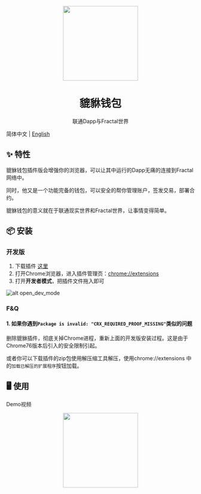 <p align="center">
  <a href="https://github.com/fractal-platform/pihsiu/releases">
    <img width="200" src="https://raw.githubusercontent.com/fractal-platform/pihsiu/master/docs/logo.png">
  </a>
</p>

<h1 align="center">貔貅钱包</h1>

<div align="center">

联通Dapp与Fractal世界

</div>

简体中文 | [English](./README.md)

## ✨ 特性

貔貅钱包插件版会增强你的浏览器，可以让其中运行的Dapp无痛的连接到Fractal网络中。

同时，他又是一个功能完备的钱包，可以安全的帮你管理账户，签发交易，部署合约。

貔貅钱包的意义就在于联通现实世界和Fractal世界，让事情变得简单。

## 📦 安装

### 开发版

1. 下载插件 [这里](https://github.com/fractal-platform/pihsiu/releases)
2. 打开Chrome浏览器，进入插件管理页：[chrome://extensions](chrome://extensions)
3. 打开**开发者模式**，把插件文件拖入即可

![alt open_dev_mode](https://raw.githubusercontent.com/fractal-platform/pihsiu/master/docs/open_dev_mode.png)

### F&Q

#### 1. 如果你遇到`Package is invalid: "CRX_REQUIRED_PROOF_MISSING"`类似的问题

删除貔貅插件，彻底关掉Chrome进程，重新上面的开发版安装过程。这是由于Chrome76版本后引入的安全限制引起。

或者你可以下载插件的zip包使用解压缩工具解压，使用chrome://extensions 中的`加载已解压的扩展程序`按钮加载。

## 🖥 使用

Demo视频

<p align="center">
  <a href="https://www.youtube.com/watch?v=1z4pTe0aMqs&feature=youtu.be">
    <img width="200" src="https://raw.githubusercontent.com/fractal-platform/pihsiu/master/docs/youtube.png">
  </a>
</p>
